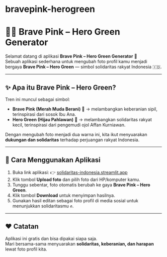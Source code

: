 # bravepink-herogreen

# 🩷💚 Brave Pink – Hero Green Generator  

Selamat datang di aplikasi **Brave Pink – Hero Green Generator** 🎉  
Sebuah aplikasi sederhana untuk mengubah foto profil kamu menjadi bergaya **Brave Pink – Hero Green** — simbol solidaritas rakyat Indonesia 🇮🇩.  

---

## ✨ Apa itu Brave Pink – Hero Green?  
Tren ini muncul sebagai simbol:  
- **Brave Pink (Merah Muda Berani)** 🩷 → melambangkan keberanian sipil, terinspirasi dari sosok Ibu Ana.  
- **Hero Green (Hijau Pahlawan)** 💚 → melambangkan solidaritas rakyat kecil, terinspirasi dari pengemudi ojol Affan Kurniawan.  

Dengan mengubah foto menjadi dua warna ini, kita ikut menyuarakan **dukungan dan solidaritas** terhadap perjuangan rakyat Indonesia.  

---

## 📸 Cara Menggunakan Aplikasi  
1. Buka link aplikasi: 👉 [solidaritas-indonesia.streamlit.app](https://solidaritas-indonesia.streamlit.app/)  
2. Klik tombol **Upload foto** dan pilih foto dari HP/komputer kamu.  
3. Tunggu sebentar, foto otomatis berubah ke gaya **Brave Pink – Hero Green**.  
4. Klik tombol **Download** untuk menyimpan hasilnya.  
5. Gunakan hasil editan sebagai foto profil di media sosial untuk menunjukkan solidaritasmu ✊.  

---

## ❤️ Catatan  
Aplikasi ini gratis dan bisa dipakai siapa saja.  
Mari bersama-sama menyuarakan **solidaritas, keberanian, dan harapan** lewat foto profil kita.
